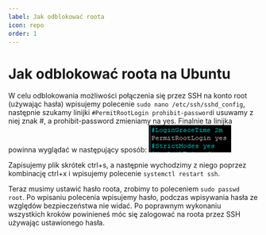 ```yaml
---
label: Jak odblokować roota
icon: repo
order: 1
---
```


# Jak odblokować roota na Ubuntu
W celu odblokowania możliwości połączenia się przez SSH na konto root (używając hasła) wpisujemy polecenie `sudo nano /etc/ssh/sshd_config`, 
następnie szukamy linijki `#PermitRootLogin prohibit-password`i usuwamy z niej znak #, a prohibit-password zmieniamy na yes. 
Finalnie ta linijka powinna wyglądać w następujący sposób:
![Odblokowany SSH dla roota z hasłem na Ubuntu](img.png)

Zapisujemy plik skrótek ctrl+s, a następnie wychodzimy z niego poprzez kombinację ctrl+x i wpisujemy polecenie `systemctl restart ssh`.

Teraz musimy ustawić hasło roota, zrobimy to poleceniem `sudo passwd root`. Po wpisaniu polecenia wpisujemy hasło, podczas
wpisywania hasła ze względów bezpieczeństwa nie widać. Po poprawnym wykonaniu wszystkich kroków powinieneś móc się zalogować
na roota przez SSH używając ustawionego hasła.